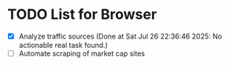 # TODO List for Browser

- [x] Analyze traffic sources  (Done at Sat Jul 26 22:36:46 2025: No actionable real task found.)
- [ ] Automate scraping of market cap sites